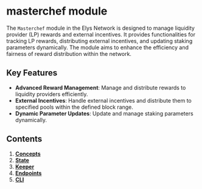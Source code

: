 # masterchef module

The `Masterchef` module in the Elys Network is designed to manage liquidity provider (LP) rewards and external incentives. It provides functionalities for tracking LP rewards, distributing external incentives, and updating staking parameters dynamically. The module aims to enhance the efficiency and fairness of reward distribution within the network.

## Key Features

- **Advanced Reward Management**: Manage and distribute rewards to liquidity providers efficiently.
- **External Incentives**: Handle external incentives and distribute them to specified pools within the defined block range.
- **Dynamic Parameter Updates**: Update and manage staking parameters dynamically.

## Contents

1. **[Concepts](01_concepts.md)**
2. **[State](02_state.md)**
3. **[Keeper](03_keeper.md)**
4. **[Endpoints](04_endpoints.md)**
5. **[CLI](05_cli.md)**
